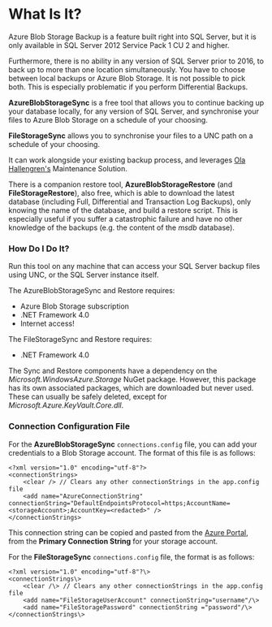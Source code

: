 # What Is It?

Azure Blob Storage Backup is a feature built right into SQL Server, but it is only available in SQL Server 2012 Service Pack 1 CU 2 and higher.

Furthermore, there is no ability in any version of SQL Server prior to 2016, to back up to more than one location simultaneously. You have to choose between local backups or Azure Blob Storage. It is not possible to pick both. This is especially problematic if you perform Differential Backups.

**AzureBlobStorageSync** is a free tool that allows you to continue backing up your database locally, for any version of SQL Server, and synchronise your files to Azure Blob Storage on a schedule of your choosing.

**FileStorageSync** allows you to synchronise your files to a UNC path on a schedule of your choosing.

It can work alongside your existing backup process, and leverages [Ola Hallengren's][1] Maintenance Solution.

There is a companion restore tool, **AzureBlobStorageRestore** (and **FileStorageRestore**), also free, which is able to download the latest database (including Full, Differential and Transaction Log Backups), only knowing the name of the database, and build a restore script. This is especially useful if you suffer a catastrophic failure and have no other knowledge of the backups (e.g. the content of the *msdb* database).

### How Do I Do It?

Run this tool on any machine that can access your SQL Server backup files using UNC, or the SQL Server instance itself.

The AzureBlobStorageSync and Restore requires:
- Azure Blob Storage subscription
- .NET Framework 4.0
- Internet access!

The FileStorageSync and Restore requires:
- .NET Framework 4.0

The Sync and Restore components have a dependency on the *Microsoft.WindowsAzure.Storage* NuGet package. However, this package has its own associated packages, which are downloaded but never used. These can usually be safely deleted, except for *Microsoft.Azure.KeyVault.Core.dll*.

### Connection Configuration File

For the **AzureBlobStorageSync** `connections.config` file, you can add your credentials to a Blob Storage account. The format of this file is as follows:

	<?xml version="1.0" encoding="utf-8"?>
	<connectionStrings>
	    <clear /> // Clears any other connectionStrings in the app.config file
	    <add name="AzureConnectionString" connectionString="DefaultEndpointsProtocol=https;AccountName=<storageAccount>;AccountKey=<redacted>" />
	</connectionStrings>

This connection string can be copied and pasted from the [Azure Portal][2], from the **Primary Connection String** for your storage account.

For the **FileStorageSync** `connections.config` file, the format is as follows:

	<?xml version="1.0" encoding="utf-8"?\>
	<connectionStrings\>
	    <clear /\> // Clears any other connectionStrings in the app.config file
	    <add name="FileStorageUserAccount" connectionString="username"/\>
	    <add name="FileStoragePassword" connectionString ="password"/\>
	</connectionStrings\>

[1]:	https://ola.hallengren.com/
[2]:	https://portal.azure.com